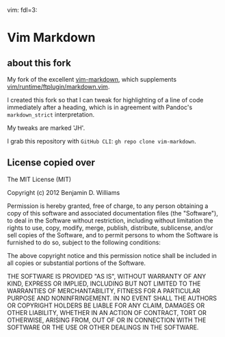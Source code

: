vim: fdl=3:

# Vim Markdown

## about this fork
My fork of the excellent [vim-markdown](https://github.com/preservim/vim-markdown), which supplements [vim/runtime/ftplugin/markdown.vim](https://github.com/vim/vim/blob/master/runtime/ftplugin/markdown.vim).

I created this fork so that I can tweak for highlighting of a line of code immediately after a heading, which is in agreement with Pandoc's `markdown_strict` interpretation.

My tweaks are marked 'JH'.

I grab this repository with `GitHub CLI`: `gh repo clone vim-markdown`.

## License copied over
The MIT License (MIT)

Copyright (c) 2012 Benjamin D. Williams

Permission is hereby granted, free of charge, to any person obtaining a copy of this software and associated documentation files (the "Software"), to deal in the Software without restriction, including without limitation the rights to use, copy, modify, merge, publish, distribute, sublicense, and/or sell copies of the Software, and to permit persons to whom the Software is furnished to do so, subject to the following conditions:

The above copyright notice and this permission notice shall be included in all copies or substantial portions of the Software.

THE SOFTWARE IS PROVIDED "AS IS", WITHOUT WARRANTY OF ANY KIND, EXPRESS OR IMPLIED, INCLUDING BUT NOT LIMITED TO THE WARRANTIES OF MERCHANTABILITY, FITNESS FOR A PARTICULAR PURPOSE AND NONINFRINGEMENT. IN NO EVENT SHALL THE AUTHORS OR COPYRIGHT HOLDERS BE LIABLE FOR ANY CLAIM, DAMAGES OR OTHER LIABILITY, WHETHER IN AN ACTION OF CONTRACT, TORT OR OTHERWISE, ARISING FROM, OUT OF OR IN CONNECTION WITH THE SOFTWARE OR THE USE OR OTHER DEALINGS IN THE SOFTWARE.
